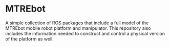 # MTREbot
A simple collection of ROS packages that include a full model of the MTREbot mobile robot platform and manipulator.  This repository also includes the information needed to construct and control a physical version of the platform as well. 

